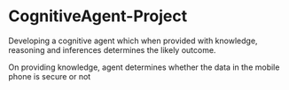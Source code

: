 # CognitiveAgent-Project
Developing a cognitive agent which when provided with knowledge, reasoning and inferences determines the likely outcome.

On providing knowledge, agent determines whether the data in the mobile phone is secure or not
